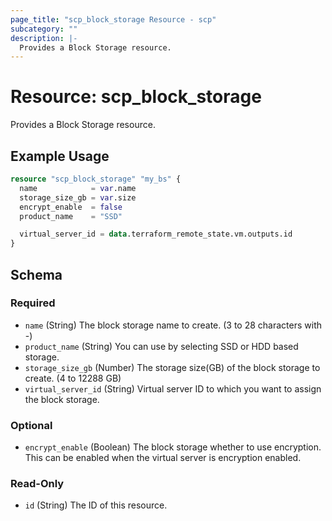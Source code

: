 ```yaml
---
page_title: "scp_block_storage Resource - scp"
subcategory: ""
description: |-
  Provides a Block Storage resource.
---
```


# Resource: scp_block_storage

Provides a Block Storage resource.


## Example Usage

```terraform
resource "scp_block_storage" "my_bs" {
  name            = var.name
  storage_size_gb = var.size
  encrypt_enable  = false
  product_name    = "SSD"

  virtual_server_id = data.terraform_remote_state.vm.outputs.id
}
```

<!-- schema generated by tfplugindocs -->
## Schema

### Required

- `name` (String) The block storage name to create. (3 to 28 characters with -)
- `product_name` (String) You can use by selecting SSD or HDD based storage.
- `storage_size_gb` (Number) The storage size(GB) of the block storage to create. (4 to  12288 GB)
- `virtual_server_id` (String) Virtual server ID to which you want to assign the block storage.

### Optional

- `encrypt_enable` (Boolean) The block storage whether to use encryption. This can be enabled when the virtual server is encryption enabled.

### Read-Only

- `id` (String) The ID of this resource.
